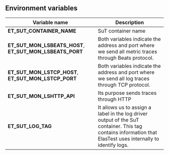 <div class="range range-xs-left">
<div class="cell-xs-10 cell-lg-6 text-md-left inset-md-right-80 cell-lg-push-1 offset-top-50 offset-lg-top-0">
<h2 id="content" class="h1">Environment variables</h2>
<div class="offset-top-30 offset-md-top-50">
</div>
</div>
</div>

| Variable name | Description | 
| --- | --- |
| **ET_SUT_CONTAINER_NAME** | SuT container name |
| **ET_SUT_MON_LSBEATS_HOST**, **ET_SUT_MON_LSBEATS_PORT**  |  Both variables indicate the address and port where we send all metric traces through Beats protocol. | 
| **ET_SUT_MON_LSTCP_HOST**, **ET_SUT_MON_LSTCP_PORT** | Both variables indicate the address and port where we send all log traces through TCP protocol. | 
| **ET_SUT_MON_LSHTTP_API** | Its purpose sends traces through HTTP | 
| **ET_SUT_LOG_TAG** | It allows us to assign a label in the log driver output of the SuT container. This tag contains information that ElasTest uses internally to identify logs. |

